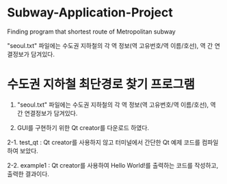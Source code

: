# Subway-Application-Project
Finding program that shortest route of Metropolitan subway

"seoul.txt" 파일에는 수도권 지하철의 각 역 정보(역 고유번호/역 이름/호선), 역 간 연결정보가 담겨있다.

# 수도권 지하철 최단경로 찾기 프로그램

1. "seoul.txt" 파일에는 수도권 지하철의 각 역 정보(역 고유번호/역 이름/호선), 역 간 연결정보가 담겨있다.

2. GUI를 구현하기 위한 Qt creator를 다운로드 하였다.

2-1. test_qt : Qt creator를 사용하지 않고 터미널에서 간단한 Qt 예제 코드를 컴파일하여 보았다.

2-2. example1 : Qt creator를 사용하여 Hello World!를 출력하는 코드를 작성하고, 출력한 결과이다.

